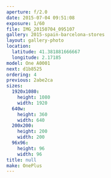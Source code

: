 ```yaml
---
aperture: f/2.0
date: 2015-07-04 09:51:08
exposure: 1/60
file: IMG_20150704_095107
gallery: 2015-spain-barcelona-stores
layout: gallery-photo
location:
  latitude: 41.381881666667
  longitude: 2.17185
model: One A0001
next: d1b8525
ordering: 4
previous: 2abe2ca
sizes:
  1920x1080:
    height: 1080
    width: 1920
  640w:
    height: 360
    width: 640
  200x200:
    height: 200
    width: 200
  96x96:
    height: 96
    width: 96
title: null
make: OnePlus
---
```

